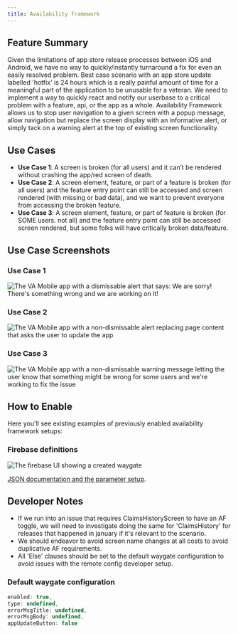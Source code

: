 ```yaml
---
title: Availability framework
---
```


## Feature Summary

Given the limitations of app store release processes between iOS and Android, we have no way to quickly/instantly turnaround a fix for even an easily resolved problem. Best case scenario with an app store update labelled 'hotfix' is 24 hours which is a really painful amount of time for a meaningful part of the application to be unusable for a veteran. We need to implement a way to quickly react and notify our userbase to a critical problem with a feature, api, or the app as a whole. Availability Framework allows us to stop user navigation to a given screen with a popup message, allow navigation but replace the screen display with an informative alert, or simply tack on a warning alert at the top of existing screen functionality.

## Use Cases

* **Use Case 1**: A screen is broken (for all users) and it can’t be rendered without crashing the app/red screen of death.
* **Use Case 2**: A screen element, feature, or part of a feature is broken (for all users) and the feature entry point can still be accessed and screen rendered (with missing or bad data), and we want to prevent everyone from accessing the broken feature.
* **Use Case 3**: A screen element, feature, or part of feature is broken (for SOME users. not all) and the feature entry point can still be accessed screen rendered, but some folks will have critically broken data/feature.

## Use Case Screenshots

### Use Case 1

![The VA Mobile app with a dismissable alert that says: We are sorry! There's something wrong and we are working on it!](../../../static/img/availabilityFramework/AF-UseCase1.png)

### Use Case 2

![The VA Mobile app with a non-dismissable alert replacing page content that asks the user to update the app](../../../static/img/availabilityFramework/AF-UseCase2.png)

### Use Case 3

![The VA Mobile app with a non-dismissable warning message letting the user know that something might be wrong for some users and we're working to fix the issue](../../../static/img/availabilityFramework/AF-UseCase3.png)

## How to Enable

Here you'll see existing examples of previously enabled availability framework setups:

### Firebase definitions

![The firebase UI showing a created waygate](../../../static/img/availabilityFramework/AF_in_Firebase.png)

[JSON documentation and the parameter setup](https://github.com/department-of-veterans-affairs/va.gov-team/blob/master/products/va-mobile-app/Teams/QA%20and%20Release/Policies/Process%20-%20Availability%20Framework.md#json-disclaimer).

## Developer Notes

* If we run into an issue that requires ClaimsHistoryScreen to have an AF toggle, we will need to investigate doing the same for 'ClaimsHistory' for releases that happened in january if it's relevant to the scenario.
* We should endeavor to avoid screen name changes at all costs to avoid duplicative AF requirements.
* All 'Else' clauses should be set to the default waygate configuration to avoid issues with the remote config developer setup.

### Default waygate configuration

```js
enabled: true,
type: undefined,
errorMsgTitle: undefined,
errorMsgBody: undefined,
appUpdateButton: false
```
